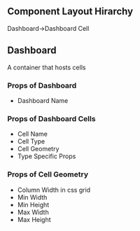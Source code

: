 ## Component Layout Hirarchy

Dashboard->Dashboard Cell

## Dashboard
A container that hosts cells

### Props of Dashboard
* Dashboard Name

### Props of Dashboard Cells
* Cell Name
* Cell Type
* Cell Geometry
* Type Specific Props

### Props of Cell Geometry
* Column Width in css grid
* Min Width
* Min Height
* Max Width
* Max Height